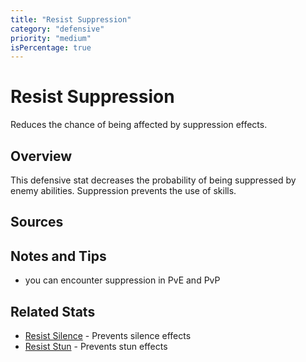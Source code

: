 ```yaml
---
title: "Resist Suppression"
category: "defensive"
priority: "medium"
isPercentage: true
---
```


# Resist Suppression

Reduces the chance of being affected by suppression effects.

## Overview

This defensive stat decreases the probability of being suppressed by enemy abilities. Suppression prevents the use of skills.

## Sources

## Notes and Tips

- you can encounter suppression in PvE and PvP

## Related Stats

- [Resist Silence](/stats/resistSilence) - Prevents silence effects
- [Resist Stun](/stats/resistStun) - Prevents stun effects
